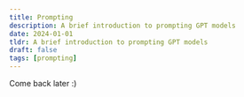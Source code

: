 ```yaml
---
title: Prompting
description: A brief introduction to prompting GPT models
date: 2024-01-01
tldr: A brief introduction to prompting GPT models
draft: false
tags: [prompting] 
---
```


Come back later :)